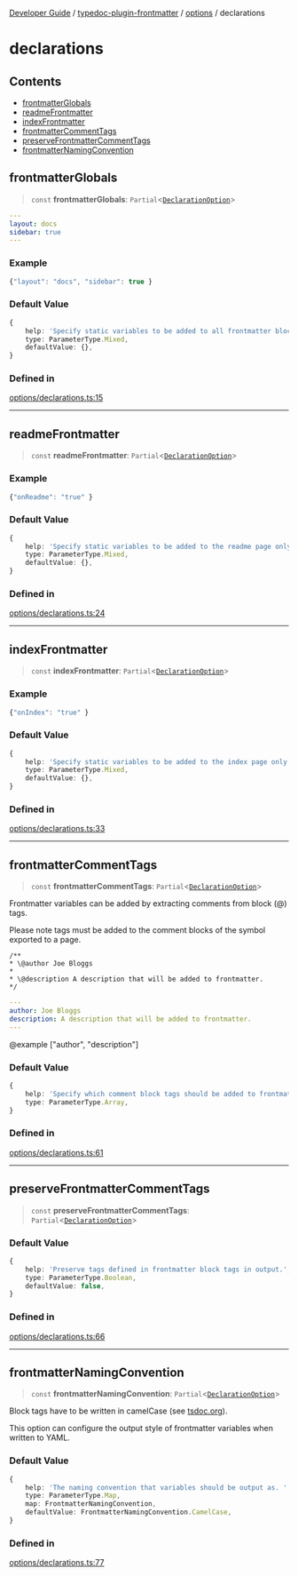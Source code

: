[Developer Guide](../../../../README.md) / [typedoc-plugin-frontmatter](../../../README.md) / [options](../../README.md) / declarations

# declarations

## Contents

* [frontmatterGlobals](#frontmatterglobals)
* [readmeFrontmatter](#readmefrontmatter)
* [indexFrontmatter](#indexfrontmatter)
* [frontmatterCommentTags](#frontmattercommenttags)
* [preserveFrontmatterCommentTags](#preservefrontmattercommenttags)
* [frontmatterNamingConvention](#frontmatternamingconvention)

## frontmatterGlobals

> `const` **frontmatterGlobals**: `Partial`\<[`DeclarationOption`](https://typedoc.org/api/types/Configuration.DeclarationOption.html)>

```yaml filename="YAML"
---
layout: docs
sidebar: true
---
```

### Example

```ts
{"layout": "docs", "sidebar": true }
```

### Default Value

```ts
{
    help: 'Specify static variables to be added to all frontmatter blocks.',
    type: ParameterType.Mixed,
    defaultValue: {},
}
```

### Defined in

[options/declarations.ts:15](https://github.com/typedoc2md/typedoc-plugin-markdown/blob/main/packages/typedoc-plugin-frontmatter/src/options/declarations.ts#L15)

***

## readmeFrontmatter

> `const` **readmeFrontmatter**: `Partial`\<[`DeclarationOption`](https://typedoc.org/api/types/Configuration.DeclarationOption.html)>

### Example

```ts
{"onReadme": "true" }
```

### Default Value

```ts
{
    help: 'Specify static variables to be added to the readme page only.',
    type: ParameterType.Mixed,
    defaultValue: {},
}
```

### Defined in

[options/declarations.ts:24](https://github.com/typedoc2md/typedoc-plugin-markdown/blob/main/packages/typedoc-plugin-frontmatter/src/options/declarations.ts#L24)

***

## indexFrontmatter

> `const` **indexFrontmatter**: `Partial`\<[`DeclarationOption`](https://typedoc.org/api/types/Configuration.DeclarationOption.html)>

### Example

```ts
{"onIndex": "true" }
```

### Default Value

```ts
{
    help: 'Specify static variables to be added to the index page only.',
    type: ParameterType.Mixed,
    defaultValue: {},
}
```

### Defined in

[options/declarations.ts:33](https://github.com/typedoc2md/typedoc-plugin-markdown/blob/main/packages/typedoc-plugin-frontmatter/src/options/declarations.ts#L33)

***

## frontmatterCommentTags

> `const` **frontmatterCommentTags**: `Partial`\<[`DeclarationOption`](https://typedoc.org/api/types/Configuration.DeclarationOption.html)>

Frontmatter variables can be added by extracting comments from block (@) tags.

Please note tags must be added to the comment blocks of the symbol exported to a page.

```ansi filename="Block Tags (someModule.ts)"
/**
* \@author Joe Bloggs
*
* \@description A description that will be added to frontmatter.
*/
```

```yaml filename="YAML (someModule.md)"
---
author: Joe Bloggs
description: A description that will be added to frontmatter.
---
```

@example \["author", "description"]

### Default Value

```ts
{
    help: 'Specify which comment block tags should be added to frontmatter.',
    type: ParameterType.Array,
}
```

### Defined in

[options/declarations.ts:61](https://github.com/typedoc2md/typedoc-plugin-markdown/blob/main/packages/typedoc-plugin-frontmatter/src/options/declarations.ts#L61)

***

## preserveFrontmatterCommentTags

> `const` **preserveFrontmatterCommentTags**: `Partial`\<[`DeclarationOption`](https://typedoc.org/api/types/Configuration.DeclarationOption.html)>

### Default Value

```ts
{
    help: 'Preserve tags defined in frontmatter block tags in output.',
    type: ParameterType.Boolean,
    defaultValue: false,
}
```

### Defined in

[options/declarations.ts:66](https://github.com/typedoc2md/typedoc-plugin-markdown/blob/main/packages/typedoc-plugin-frontmatter/src/options/declarations.ts#L66)

***

## frontmatterNamingConvention

> `const` **frontmatterNamingConvention**: `Partial`\<[`DeclarationOption`](https://typedoc.org/api/types/Configuration.DeclarationOption.html)>

Block tags have to be written in camelCase (see [tsdoc.org](https://tsdoc.org/pages/spec/tag_kinds)).

This option can configure the output style of frontmatter variables when written to YAML.

### Default Value

```ts
{
    help: 'The naming convention that variables should be output as. ',
    type: ParameterType.Map,
    map: FrontmatterNamingConvention,
    defaultValue: FrontmatterNamingConvention.CamelCase,
}
```

### Defined in

[options/declarations.ts:77](https://github.com/typedoc2md/typedoc-plugin-markdown/blob/main/packages/typedoc-plugin-frontmatter/src/options/declarations.ts#L77)
